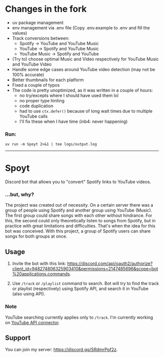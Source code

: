 # Changes in the fork

- uv package management
- env management via .env file (Copy .env.example to .env and fill the values)
- Track conversions between:
  - Spotify -> YouTube and YouTube Music
  - YouTube -> Spotify and YouTube Music
  - YouTube Music -> Spotify and YouTube
- (Try to) choose optimal Music and Video respectively for YouTube Music and YouTube Video
- Handle some edge cases around YouTube video detection (may not be 100% accurate)
- Better thumbnails for each platform
- Fixed a couple of typos
- The code is pretty unoptimized, as it was written in a couple of hours:
  - no try/excepts where I should have used them lol
  - no proper type hinting
  - code duplication
  - had to use `ctx.defer()` because of long wait times due to multiple YouTube calls
  - I'll fix these when I have time (inb4: never happening)

### Run:
```
uv run -m Spoyt 2>&1 | tee logs/output.log
```

***


# Spoyt

Discord bot that allows you to "convert" Spotify links to YouTube videos.

### ...but, why?

The project was created out of necessity. On a certain server there was a group of people using Spotify and another group using YouTube (Music). The first group could share songs with each other without hindrance. For this, the second could only theoretically listen to songs from Spotify, but in practice with great limitations and difficulties. That's when the idea for this bot was conceived. With this project, a group of Spotify users can share songs for both groups at once.

## Usage

1. Invite the bot with this link: <https://discord.com/api/oauth2/authorize?client_id=948274806325903410&permissions=2147485696&scope=bot%20applications.commands>.

1. Use `/track` or `/playlist` command to search. Bot will try to find the track or playlist (respectively) using Spotify API, and search it in YouTube (also using API).

### Note

YouTube searching currently applies only to `/track`. I'm currently working on [YouTube API connector](https://github.com/AnonymousX86/yt-api).

## Support

You can join my server: <https://discord.gg/SRdmrPpf2z>.


